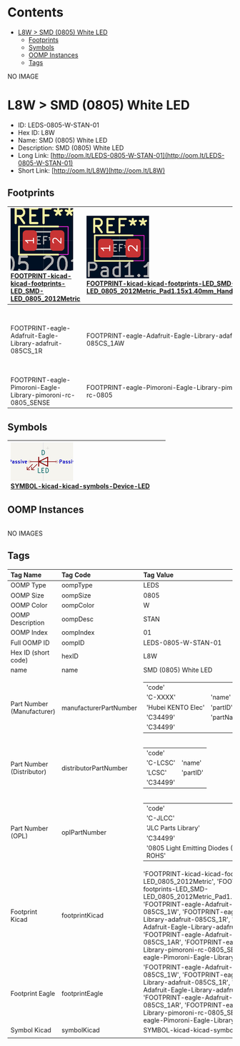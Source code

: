 



Contents
========

* [L8W > SMD (0805) White LED](#l8w--smd-0805-white-led)
	* [Footprints](#footprints)
	* [Symbols](#symbols)
	* [OOMP Instances](#oomp-instances)
	* [Tags](#tags)
  
NO IMAGE  
# L8W > SMD (0805) White LED

- ID: LEDS-0805-W-STAN-01
- Hex ID: L8W
- Name: SMD (0805) White LED
- Description: SMD (0805) White LED
- Long Link: [http://oom.lt/LEDS-0805-W-STAN-01](http://oom.lt/LEDS-0805-W-STAN-01)
- Short Link: [http://oom.lt/L8W](http://oom.lt/L8W)

## Footprints
  

|[![](https://raw.githubusercontent.com/oomlout/oomlout_OOMP_eda_V2/main/FOOTPRINT/kicad/kicad-footprints/LED_SMD/LED_0805_2012Metric/image_140.png)<br>FOOTPRINT-kicad-kicad-footprints-LED_SMD-LED_0805_2012Metric](https://github.com/oomlout/oomlout_OOMP_eda_V2/tree/main/FOOTPRINT/kicad/kicad-footprints/LED_SMD/LED_0805_2012Metric/)|[![](https://raw.githubusercontent.com/oomlout/oomlout_OOMP_eda_V2/main/FOOTPRINT/kicad/kicad-footprints/LED_SMD/LED_0805_2012Metric_Pad1.15x1.40mm_HandSolder/image_140.png)<br>FOOTPRINT-kicad-kicad-footprints-LED_SMD-LED_0805_2012Metric_Pad1.15x1.40mm_HandSolder](https://github.com/oomlout/oomlout_OOMP_eda_V2/tree/main/FOOTPRINT/kicad/kicad-footprints/LED_SMD/LED_0805_2012Metric_Pad1.15x1.40mm_HandSolder/)|![]()<br>FOOTPRINT-eagle-Adafruit-Eagle-Library-adafruit-085CS_1W|
| :--- | :--- | :--- |
|![]()<br>FOOTPRINT-eagle-Adafruit-Eagle-Library-adafruit-085CS_1R|![]()<br>FOOTPRINT-eagle-Adafruit-Eagle-Library-adafruit-085CS_1AW|![]()<br>FOOTPRINT-eagle-Adafruit-Eagle-Library-adafruit-085CS_1AR|
|![]()<br>FOOTPRINT-eagle-Pimoroni-Eagle-Library-pimoroni-rc-0805_SENSE|![]()<br>FOOTPRINT-eagle-Pimoroni-Eagle-Library-pimoroni-rc-0805||

## Symbols
  

|[![](https://raw.githubusercontent.com/oomlout/oomlout_OOMP_eda_V2/main/SYMBOL/kicad/kicad-symbols/Device/LED/image_140.png)<br>SYMBOL-kicad-kicad-symbols-Device-LED](https://github.com/oomlout/oomlout_OOMP_eda_V2/tree/main/SYMBOL/kicad/kicad-symbols/Device/LED/)|||
| :--- | :--- | :--- |

## OOMP Instances
  

||||
| :--- | :--- | :--- |
  
NO IMAGES  
## Tags
  

|Tag Name|Tag Code|Tag Value|
| :--- | :--- | :--- |
|OOMP Type|oompType|LEDS|
|OOMP Size|oompSize|0805|
|OOMP Color|oompColor|W|
|OOMP Description|oompDesc|STAN|
|OOMP Index|oompIndex|01|
|Full OOMP ID|oompID|LEDS-0805-W-STAN-01|
|Hex ID (short code)|hexID|L8W|
|name|name|SMD (0805) White LED|
|Part Number (Manufacturer)|manufacturerPartNumber|<table><tr><td>'code'</td></tr><tr><td> 'C-XXXX'</td><td> 'name'</td></tr><tr><td> 'Hubei KENTO Elec'</td><td> 'partID'</td></tr><tr><td> 'C34499'</td><td> 'partName'</td></tr><tr><td> 'C34499'</td></tr></table>|
|Part Number (Distributor)|distributorPartNumber|<table><tr><td>'code'</td></tr><tr><td> 'C-LCSC'</td><td> 'name'</td></tr><tr><td> 'LCSC'</td><td> 'partID'</td></tr><tr><td> 'C34499'</td></tr></table>|
|Part Number (OPL)|oplPartNumber|<table><tr><td>'code'</td></tr><tr><td> 'C-JLCC'</td><td> 'name'</td></tr><tr><td> 'JLC Parts Library'</td><td> 'partID'</td></tr><tr><td> 'C34499'</td><td> 'partName'</td></tr><tr><td> '0805  Light Emitting Diodes (LED) ROHS'</td></tr></table>|
|Footprint Kicad|footprintKicad|'FOOTPRINT-kicad-kicad-footprints-LED_SMD-LED_0805_2012Metric', 'FOOTPRINT-kicad-kicad-footprints-LED_SMD-LED_0805_2012Metric_Pad1.15x1.40mm_HandSolder', 'FOOTPRINT-eagle-Adafruit-Eagle-Library-adafruit-085CS_1W', 'FOOTPRINT-eagle-Adafruit-Eagle-Library-adafruit-085CS_1R', 'FOOTPRINT-eagle-Adafruit-Eagle-Library-adafruit-085CS_1AW', 'FOOTPRINT-eagle-Adafruit-Eagle-Library-adafruit-085CS_1AR', 'FOOTPRINT-eagle-Pimoroni-Eagle-Library-pimoroni-rc-0805_SENSE', 'FOOTPRINT-eagle-Pimoroni-Eagle-Library-pimoroni-rc-0805'|
|Footprint Eagle|footprintEagle|'FOOTPRINT-eagle-Adafruit-Eagle-Library-adafruit-085CS_1W', 'FOOTPRINT-eagle-Adafruit-Eagle-Library-adafruit-085CS_1R', 'FOOTPRINT-eagle-Adafruit-Eagle-Library-adafruit-085CS_1AW', 'FOOTPRINT-eagle-Adafruit-Eagle-Library-adafruit-085CS_1AR', 'FOOTPRINT-eagle-Pimoroni-Eagle-Library-pimoroni-rc-0805_SENSE', 'FOOTPRINT-eagle-Pimoroni-Eagle-Library-pimoroni-rc-0805'|
|Symbol Kicad|symbolKicad|SYMBOL-kicad-kicad-symbols-Device-LED|
||||
